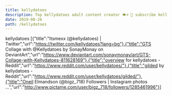 ```yaml
---
title: kellydatoes
description: Top kellydatoes adult content creator 👁♐️ 👑 subscribe kellydatoes to my porn site below IG kellydatoes
date: 2019-08-26
path: /kellydatoes
---
```


kellydatoes
[{"title":"Itsmexx (@kellydatoes) | Twitter","url":"https://twitter.com/kellydatoes?lang=bg"},{"title":"GTS Collage with @Kellydatoes by SonayMonay on DeviantArt","url":"https://www.deviantart.com/sonaymonay/art/GTS-Collage-with-Kellydatoes-811628169"},{"title":"overview for kellydatoes - Reddit","url":"https://www.reddit.com/user/kellydatoes/"},{"title":"gilded by kellydatoes - Reddit","url":"https://www.reddit.com/user/kellydatoes/gilded/"},{"title":"Oneil Elmandson (@bigz_718) Followers | Instagram photos ...","url":"http://www.pictame.com/user/bigz_718/followers/1285461996"}]

